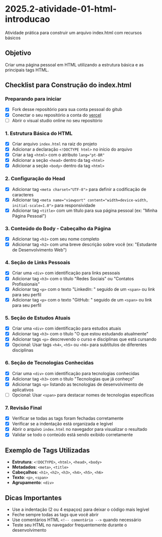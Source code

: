 # 2025.2-atividade-01-html-introducao

Atividade prática para construir um arquivo index.html com recursos básicos

## Objetivo
Criar uma página pessoal em HTML utilizando a estrutura básica e as principais tags HTML.

## Checklist para Construção do index.html

### Preparando para iniciar
- [x] Fork desse repositório para sua conta pessoal do gitub
- [x] Conectar o seu repositório a conta do [vercel](https://vercel.com)
- [ ] Abrir o visual studio online no seu repositório

### 1. Estrutura Básica do HTML
- [x] Criar arquivo `index.html` na raiz do projeto
- [x] Adicionar a declaração `<!DOCTYPE html>` no início do arquivo
- [x] Criar a tag `<html>` com o atributo `lang="pt-BR"`
- [x] Adicionar a seção `<head>` dentro da tag `<html>`
- [x] Adicionar a seção `<body>` dentro da tag `<html>`

### 2. Configuração do Head
- [x] Adicionar tag `<meta charset="UTF-8">` para definir a codificação de caracteres
- [x] Adicionar tag `<meta name="viewport" content="width=device-width, initial-scale=1.0">` para responsividade
- [x] Adicionar tag `<title>` com um título para sua página pessoal (ex: "Minha Página Pessoal")

### 3. Conteúdo do Body - Cabeçalho da Página
- [x] Adicionar tag `<h1>` com seu nome completo
- [x] Adicionar tag `<h2>` com uma breve descrição sobre você (ex: "Estudante de Desenvolvimento Web")

### 4. Seção de Links Pessoais
- [x] Criar uma `<div>` com identificação para links pessoais
- [x] Adicionar tag `<h3>` com o título "Redes Sociais" ou "Contatos Profissionais"
- [x] Adicionar tag `<p>` com o texto "LinkedIn: " seguido de um `<span>` ou link para seu perfil
- [x] Adicionar tag `<p>` com o texto "GitHub: " seguido de um `<span>` ou link para seu perfil

### 5. Seção de Estudos Atuais
- [x] Criar uma `<div>` com identificação para estudos atuais
- [x] Adicionar tag `<h3>` com o título "O que estou estudando atualmente"
- [x] Adicionar tags `<p>` descrevendo o curso e disciplinas que está cursando
- [x] Opcional: Usar tags `<h4>`, `<h5>` ou `<h6>` para subtítulos de diferentes disciplinas

### 6. Seção de Tecnologias Conhecidas
- [x] Criar uma `<div>` com identificação para tecnologias conhecidas
- [x] Adicionar tag `<h3>` com o título "Tecnologias que já conheço"
- [x] Adicionar tags `<p>` listando as tecnologias de desenvolvimento de aplicativos
- [ ] Opcional: Usar `<span>` para destacar nomes de tecnologias específicas

### 7. Revisão Final
- [x] Verificar se todas as tags foram fechadas corretamente
- [x] Verificar se a indentação está organizada e legível
- [x] Abrir o arquivo `index.html` no navegador para visualizar o resultado
- [x] Validar se todo o conteúdo está sendo exibido corretamente

## Exemplo de Tags Utilizadas
- **Estrutura**: `<!DOCTYPE>`, `<html>`, `<head>`, `<body>`
- **Metadados**: `<meta>`, `<title>`
- **Cabeçalhos**: `<h1>`, `<h2>`, `<h3>`, `<h4>`, `<h5>`, `<h6>`
- **Texto**: `<p>`, `<span>`
- **Agrupamento**: `<div>`

## Dicas Importantes
- Use a indentação (2 ou 4 espaços) para deixar o código mais legível
- Feche sempre todas as tags que você abrir
- Use comentários HTML `<!-- comentário -->` quando necessário
- Teste seu HTML no navegador frequentemente durante o desenvolvimento
